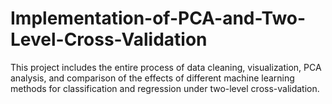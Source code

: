 # Implementation-of-PCA-and-Two-Level-Cross-Validation

This project includes the entire process of data cleaning, visualization, PCA analysis, and comparison of the effects of different machine learning methods for classification and regression under two-level cross-validation.


